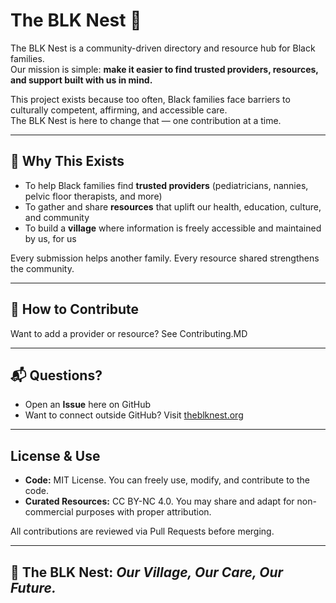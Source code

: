 # The BLK Nest 🪹

The BLK Nest is a community-driven directory and resource hub for Black families.  
Our mission is simple: **make it easier to find trusted providers, resources, and support built with us in mind.**

This project exists because too often, Black families face barriers to culturally competent, affirming, and accessible care.  
The BLK Nest is here to change that — one contribution at a time.

---

## 🌱 Why This Exists

- To help Black families find **trusted providers** (pediatricians, nannies, pelvic floor therapists, and more)  
- To gather and share **resources** that uplift our health, education, culture, and community  
- To build a **village** where information is freely accessible and maintained by us, for us  

Every submission helps another family. Every resource shared strengthens the community.  

---

## 🤝 How to Contribute

Want to add a provider or resource? See Contributing.MD

---

## 📬 Questions?

- Open an **Issue** here on GitHub  
- Want to connect outside GitHub? Visit [theblknest.org](https://theblknest.org)  

---

## License & Use

- **Code:** MIT License. You can freely use, modify, and contribute to the code.
- **Curated Resources:** CC BY-NC 4.0. You may share and adapt for non-commercial purposes with proper attribution.

All contributions are reviewed via Pull Requests before merging.

---

## 🪹 The BLK Nest: *Our Village, Our Care, Our Future.*
